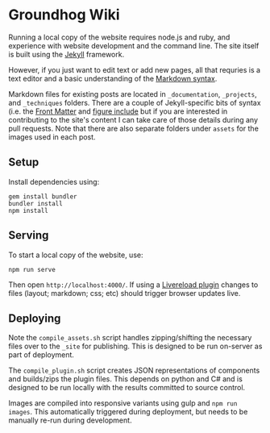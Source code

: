 # Groundhog Wiki

Running a local copy of the website requires node.js and ruby, and experience with website development and the command line. The site itself is built using the [Jekyll](https://jekyllrb.com) framework.

However, if you just want to edit text or add new pages, all that requries is a text editor and a basic understanding of the [Markdown syntax](https://daringfireball.net/projects/markdown/syntax).

Markdown files for existing posts are located in `_documentation`, `_projects`, and `_techniques` folders. There are a couple of Jekyll-specific bits of syntax (i.e. the [Front Matter](https://jekyllrb.com/docs/frontmatter/) and [figure include](https://jekyllrb.com/docs/includes/) but if you are interested in contributing to the site's content I can take care of those details during any pull requests. Note that there are also separate folders under `assets` for the images used in each post.

## Setup

Install dependencies using:

    gem install bundler
    bundler install
    npm install

## Serving

To start a local copy of the website, use:

    npm run serve

Then open `http://localhost:4000/`. If using a [Livereload plugin](https://chrome.google.com/webstore/detail/livereload/jnihajbhpnppcggbcgedagnkighmdlei?hl=en) changes to files (layout; markdown; css; etc) should trigger browser updates live.

## Deploying

Note the `compile_assets.sh` script handles zipping/shifting the necessary files over to the `_site` for publishing. This is designed to be run on-server as part of deployment.

The `compile_plugin.sh` script creates JSON representations of components and builds/zips the plugin files. This depends on python and C# and is designed to be run locally with the results committed to source control.

Images are compiled into responsive variants using gulp and `npm run images`. This automatically triggered during deployment, but needs to be manually re-run during development.
